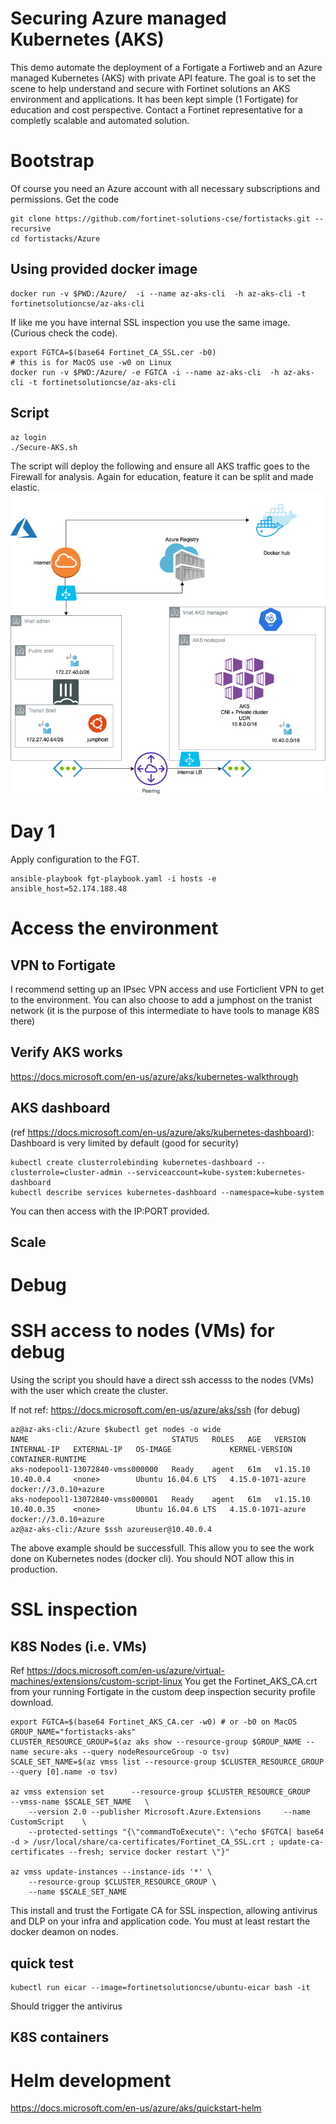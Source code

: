 # Securing Azure managed Kubernetes (AKS)

This demo automate the deployment of a Fortigate a Fortiweb and an Azure managed Kubernetes (AKS) with private API feature.
The goal is to set the scene to help understand and secure with Fortinet solutions an AKS environment and applications.
It has been kept simple (1 Fortigate) for education and cost perspective. Contact a Fortinet representative for a completly scalable and automated solution.

# Bootstrap
Of course you need an Azure account with all necessary subscriptions and permissions.
Get the code
```
git clone https://github.com/fortinet-solutions-cse/fortistacks.git --recursive
cd fortistacks/Azure
```
## Using provided docker image
```
docker run -v $PWD:/Azure/  -i --name az-aks-cli  -h az-aks-cli -t fortinetsolutioncse/az-aks-cli
```

If like me you have internal SSL inspection you use the same image.
(Curious check the code).

```
export FGTCA=$(base64 Fortinet_CA_SSL.cer -b0)
# this is for MacOS use -w0 on Linux
docker run -v $PWD:/Azure/ -e FGTCA -i --name az-aks-cli  -h az-aks-cli -t fortinetsolutioncse/az-aks-cli
```


## Script
```
az login
./Secure-AKS.sh
```
The script will deploy the following and ensure all AKS traffic goes to the Firewall for analysis.
Again for education, feature it can be split and made elastic.
![Architecture](SecureAKS.png)

# Day 1
Apply configuration to the FGT.

```
ansible-playbook fgt-playbook.yaml -i hosts -e ansible_host=52.174.188.48
```

# Access the environment

## VPN to Fortigate

I recommend setting up an IPsec VPN access and use Forticlient VPN to get to the environment.
You can also choose to add a jumphost on the tranist network (it is the purpose of this intermediate to have tools to manage K8S there)

## Verify AKS works
https://docs.microsoft.com/en-us/azure/aks/kubernetes-walkthrough

## AKS dashboard 
(ref https://docs.microsoft.com/en-us/azure/aks/kubernetes-dashboard):
Dashboard is very limited by default (good for security)

```
kubectl create clusterrolebinding kubernetes-dashboard --clusterrole=cluster-admin --serviceaccount=kube-system:kubernetes-dashboard
kubectl describe services kubernetes-dashboard --namespace=kube-system
```

You can then access with the IP:PORT provided.
## Scale
# Debug 


# SSH access to nodes (VMs) for debug

Using the script you should have a direct ssh accesss to the nodes (VMs) with the user which create the cluster.

If not ref: https://docs.microsoft.com/en-us/azure/aks/ssh (for debug)


```
az@az-aks-cli:/Azure $kubectl get nodes -o wide
NAME                                STATUS   ROLES   AGE   VERSION    INTERNAL-IP   EXTERNAL-IP   OS-IMAGE             KERNEL-VERSION      CONTAINER-RUNTIME
aks-nodepool1-13072840-vmss000000   Ready    agent   61m   v1.15.10   10.40.0.4     <none>        Ubuntu 16.04.6 LTS   4.15.0-1071-azure   docker://3.0.10+azure
aks-nodepool1-13072840-vmss000001   Ready    agent   61m   v1.15.10   10.40.0.35    <none>        Ubuntu 16.04.6 LTS   4.15.0-1071-azure   docker://3.0.10+azure
az@az-aks-cli:/Azure $ssh azureuser@10.40.0.4 
```
The above example should be successfull. This allow you to see the work done on Kubernetes nodes (docker cli).
You should NOT allow this in production.

# SSL inspection
## K8S Nodes (i.e. VMs)
Ref https://docs.microsoft.com/en-us/azure/virtual-machines/extensions/custom-script-linux
You get the Fortinet_AKS_CA.crt from your running Fortigate in the custom deep inspection security profile download.

```
export FGTCA=$(base64 Fortinet_AKS_CA.cer -w0) # or -b0 on MacOS
GROUP_NAME="fortistacks-aks"
CLUSTER_RESOURCE_GROUP=$(az aks show --resource-group $GROUP_NAME --name secure-aks --query nodeResourceGroup -o tsv) 
SCALE_SET_NAME=$(az vmss list --resource-group $CLUSTER_RESOURCE_GROUP --query [0].name -o tsv)

az vmss extension set      --resource-group $CLUSTER_RESOURCE_GROUP     --vmss-name $SCALE_SET_NAME   \
    --version 2.0 --publisher Microsoft.Azure.Extensions     --name CustomScript    \
    --protected-settings "{\"commandToExecute\": \"echo $FGTCA| base64 -d > /usr/local/share/ca-certificates/Fortinet_CA_SSL.crt ; update-ca-certificates --fresh; service docker restart \"}"

az vmss update-instances --instance-ids '*' \
    --resource-group $CLUSTER_RESOURCE_GROUP \
    --name $SCALE_SET_NAME
```

This install and trust the Fortigate CA for SSL inspection, allowing antivirus and DLP on your infra and application code.
You must at least restart the docker deamon on nodes.

## quick test

```
kubectl run eicar --image=fortinetsolutioncse/ubuntu-eicar bash -it
```

Should trigger the antivirus
## K8S containers

# Helm development
https://docs.microsoft.com/en-us/azure/aks/quickstart-helm